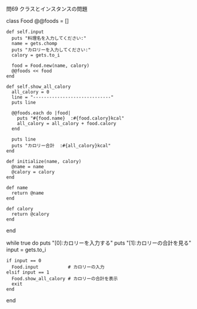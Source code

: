 問69 クラスとインスタンスの問題

  class Food
    @@foods = []

    def self.input
      puts "料理名を入力してください:"
      name = gets.chomp
      puts "カロリーを入力してください:"
      calory = gets.to_i

      food = Food.new(name, calory)
      @@foods << food
    end

    def self.show_all_calory
      all_calory = 0
      line = "-----------------------------"
      puts line

      @@foods.each do |food|
        puts "#{food.name}  :#{food.calory}kcal"
        all_calory = all_calory + food.calory
      end

      puts line
      puts "カロリー合計  :#{all_calory}kcal"
    end

    def initialize(name, calory)
      @name = name
      @calory = calory
    end

    def name
      return @name
    end

    def calory
      return @calory
    end
  end

  while true do
    puts "[0]:カロリーを入力する"
    puts "[1]:カロリーの合計を見る"
    input = gets.to_i

    if input == 0
      Food.input           # カロリーの入力
    elsif input == 1
      Food.show_all_calory # カロリーの合計を表示
      exit
    end
  end
